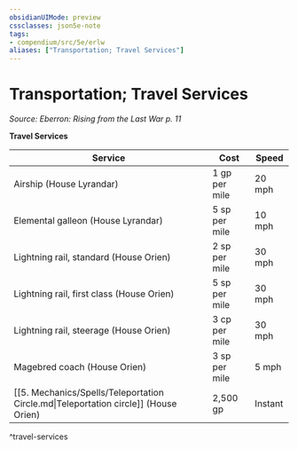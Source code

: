 ```yaml
---
obsidianUIMode: preview
cssclasses: json5e-note
tags:
- compendium/src/5e/erlw
aliases: ["Transportation; Travel Services"]
---
```

# Transportation; Travel Services
*Source: Eberron: Rising from the Last War p. 11* 

**Travel Services**

| Service | Cost | Speed |
|---------|------|-------|
| Airship (House Lyrandar) | 1 gp per mile | 20 mph |
| Elemental galleon (House Lyrandar) | 5 sp per mile | 10 mph |
| Lightning rail, standard (House Orien) | 2 sp per mile | 30 mph |
| Lightning rail, first class (House Orien) | 5 sp per mile | 30 mph |
| Lightning rail, steerage (House Orien) | 3 cp per mile | 30 mph |
| Magebred coach (House Orien) | 3 sp per mile | 5 mph |
| [[5. Mechanics/Spells/Teleportation Circle.md\|Teleportation circle]] (House Orien) | 2,500 gp | Instant |
^travel-services